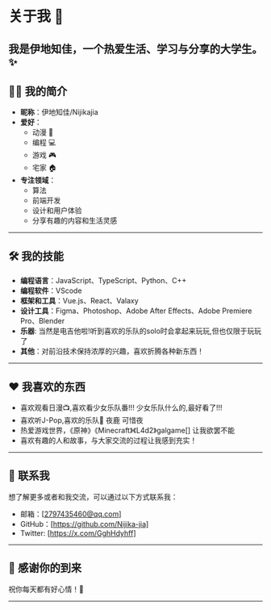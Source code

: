 # 关于我 🌟
我是伊地知佳，一个热爱生活、学习与分享的大学生。✨
---

## 👩‍💻 我的简介

- **昵称**：伊地知佳/Nijikajia
- **爱好**：  
  - 动漫 🎥  
  - 编程 💻  
  - 游戏 🎮  
  - 宅家 🏠  
- **专注领域**：  
  - 算法
  - 前端开发  
  - 设计和用户体验
  - 分享有趣的内容和生活灵感  
---

## 🛠️ 我的技能

- **编程语言**：JavaScript、TypeScript、Python、C++
- **编程软件**：VScode
- **框架和工具**：Vue.js、React、Valaxy  
- **设计工具**：Figma、Photoshop、Adobe After Effects、Adobe Premiere Pro、Blender
- **乐器**: 当然是电吉他啦!听到喜欢的乐队的solo时会拿起来玩玩,但也仅限于玩玩了
- **其他**：对前沿技术保持浓厚的兴趣，喜欢折腾各种新东西！

---

## ❤️ 我喜欢的东西

- 喜欢观看日漫📺,喜欢看少女乐队番!!! 少女乐队什么的,最好看了!!!
- 喜欢听J-Pop,喜欢的乐队🎸 夜鹿 可惜夜
- 热爱游戏世界，《原神》《Minecraft》《L4d2》galgame[] 让我欲罢不能  
- 喜欢有趣的人和故事，与大家交流的过程让我感到充实！

---

## 📩 联系我

想了解更多或者和我交流，可以通过以下方式联系我：

- 邮箱：[2797435460@qq.com]  
- GitHub：[https://github.com/Nijika-jia]
- Twitter: [https://x.com/GghHdyhff]  

---

## 🎉 感谢你的到来

祝你每天都有好心情！🌟  

---
